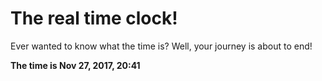 # The real time clock!

Ever wanted to know what the time is? Well, your journey is about to end!

**The time is Nov 27, 2017, 20:41**
